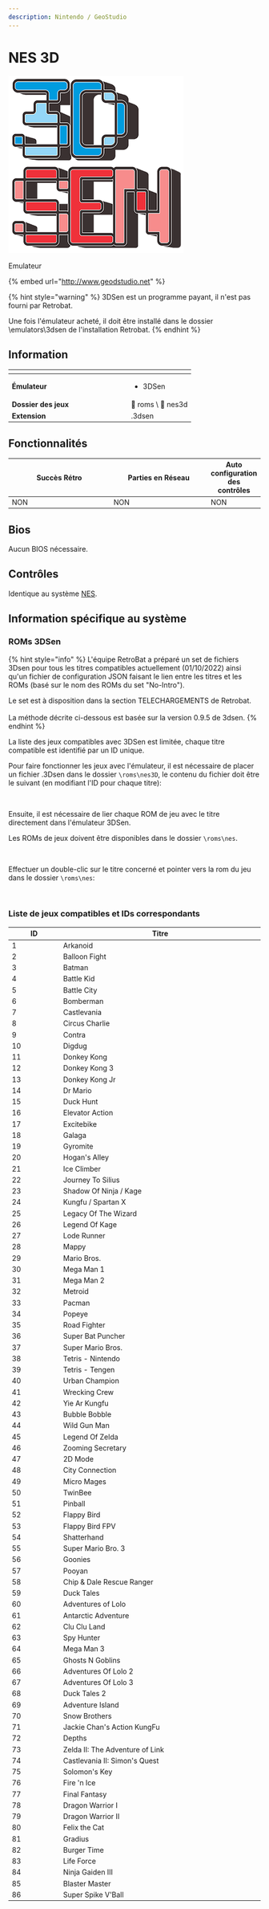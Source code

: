 ```yaml
---
description: Nintendo / GeoStudio
---
```


# NES 3D

![](<../../../../.gitbook/assets/image (29).png>)

Emulateur

{% embed url="http://www.geodstudio.net" %}

{% hint style="warning" %}
3DSen est un programme payant, il n'est pas fourni par Retrobat.&#x20;

Une fois l'émulateur acheté, il doit être installé dans le dossier \emulators\3dsen de l'installation Retrobat.&#x20;
{% endhint %}

## Information

<table data-header-hidden><thead><tr><th width="224"></th><th></th></tr></thead><tbody><tr><td><strong>Émulateur</strong></td><td><ul><li>3DSen</li></ul></td></tr><tr><td><strong>Dossier des jeux</strong></td><td><span data-gb-custom-inline data-tag="emoji" data-code="1f4c2">📂</span> roms \ <span data-gb-custom-inline data-tag="emoji" data-code="1f4c2">📂</span> nes3d</td></tr><tr><td><strong>Extension</strong></td><td>.3dsen</td></tr></tbody></table>

## Fonctionnalités

<table><thead><tr><th width="256">Succès Rétro</th><th width="243">Parties en Réseau</th><th>Auto configuration des contrôles</th></tr></thead><tbody><tr><td>NON</td><td>NON</td><td>NON</td></tr></tbody></table>

## Bios

Aucun BIOS nécessaire.

## Contrôles

Identique au système [NES](nintendo-entertainment-system-family-computer.md#controls).

## Information spécifique au système

### ROMs 3DSen

{% hint style="info" %}
L'équipe RetroBat a préparé un set de fichiers 3Dsen pour tous les titres compatibles actuellement (01/10/2022) ainsi qu'un fichier de configuration JSON faisant le lien entre les titres et les ROMs (basé sur le nom des ROMs du set "No-Intro").

Le set est à disposition dans la section TELECHARGEMENTS de Retrobat.\
\
La méthode décrite ci-dessous est basée sur la version 0.9.5 de 3dsen.
{% endhint %}

La liste des jeux compatibles avec 3DSen est limitée, chaque titre compatible est identifié par un ID unique.&#x20;

Pour faire fonctionner les jeux avec l'émulateur, il est nécessaire de placer un fichier .3Dsen dans le dossier `\roms\nes3D`, le contenu du fichier doit être le suivant (en modifiant l'ID pour chaque titre):

<div align="left">

<figure><img src="https://i.imgur.com/egozosL.png" alt=""><figcaption></figcaption></figure>

</div>

Ensuite, il est nécessaire de lier chaque ROM de jeu avec le titre directement dans l'émulateur  3DSen.

Les ROMs de jeux doivent être disponibles dans le dossier `\roms\nes`.

<figure><img src="https://i.imgur.com/UEfJvcM.png" alt=""><figcaption></figcaption></figure>

Effectuer un double-clic sur le titre concerné et pointer vers la rom du jeu dans le dossier `\roms\nes`:

<div align="left">

<figure><img src="https://i.imgur.com/P7Kgbvj.png" alt=""><figcaption></figcaption></figure>

</div>

### Liste de jeux compatibles et IDs correspondants

<table data-header-hidden><thead><tr><th width="98">ID</th><th width="429">Titre</th></tr></thead><tbody><tr><td>1</td><td>Arkanoid</td></tr><tr><td>2</td><td>Balloon Fight</td></tr><tr><td>3</td><td>Batman</td></tr><tr><td>4</td><td>Battle Kid</td></tr><tr><td>5</td><td>Battle City</td></tr><tr><td>6</td><td>Bomberman</td></tr><tr><td>7</td><td>Castlevania</td></tr><tr><td>8</td><td>Circus Charlie</td></tr><tr><td>9</td><td>Contra</td></tr><tr><td>10</td><td>Digdug</td></tr><tr><td>11</td><td>Donkey Kong</td></tr><tr><td>12</td><td>Donkey Kong 3</td></tr><tr><td>13</td><td>Donkey Kong Jr</td></tr><tr><td>14</td><td>Dr Mario</td></tr><tr><td>15</td><td>Duck Hunt</td></tr><tr><td>16</td><td>Elevator Action</td></tr><tr><td>17</td><td>Excitebike</td></tr><tr><td>18</td><td>Galaga</td></tr><tr><td>19</td><td>Gyromite</td></tr><tr><td>20</td><td>Hogan's Alley</td></tr><tr><td>21</td><td>Ice Climber</td></tr><tr><td>22</td><td>Journey To Silius</td></tr><tr><td>23</td><td>Shadow Of Ninja / Kage</td></tr><tr><td>24</td><td>Kungfu / Spartan X</td></tr><tr><td>25</td><td>Legacy Of The Wizard</td></tr><tr><td>26</td><td>Legend Of Kage</td></tr><tr><td>27</td><td>Lode Runner</td></tr><tr><td>28</td><td>Mappy</td></tr><tr><td>29</td><td>Mario Bros.</td></tr><tr><td>30</td><td>Mega Man 1</td></tr><tr><td>31</td><td>Mega Man 2</td></tr><tr><td>32</td><td>Metroid</td></tr><tr><td>33</td><td>Pacman</td></tr><tr><td>34</td><td>Popeye</td></tr><tr><td>35</td><td>Road Fighter</td></tr><tr><td>36</td><td>Super Bat Puncher</td></tr><tr><td>37</td><td>Super Mario Bros.</td></tr><tr><td>38</td><td>Tetris - Nintendo</td></tr><tr><td>39</td><td>Tetris - Tengen</td></tr><tr><td>40</td><td>Urban Champion</td></tr><tr><td>41</td><td>Wrecking Crew</td></tr><tr><td>42</td><td>Yie Ar Kungfu</td></tr><tr><td>43</td><td>Bubble Bobble</td></tr><tr><td>44</td><td>Wild Gun Man</td></tr><tr><td>45</td><td>Legend Of Zelda</td></tr><tr><td>46</td><td>Zooming Secretary</td></tr><tr><td>47</td><td>2D Mode</td></tr><tr><td>48</td><td>City Connection</td></tr><tr><td>49</td><td>Micro Mages</td></tr><tr><td>50</td><td>TwinBee</td></tr><tr><td>51</td><td>Pinball</td></tr><tr><td>52</td><td>Flappy Bird</td></tr><tr><td>53</td><td>Flappy Bird FPV</td></tr><tr><td>54</td><td>Shatterhand</td></tr><tr><td>55</td><td>Super Mario Bro. 3</td></tr><tr><td>56</td><td>Goonies</td></tr><tr><td>57</td><td>Pooyan</td></tr><tr><td>58</td><td>Chip &#x26; Dale Rescue Ranger</td></tr><tr><td>59</td><td>Duck Tales</td></tr><tr><td>60</td><td>Adventures of Lolo</td></tr><tr><td>61</td><td>Antarctic Adventure</td></tr><tr><td>62</td><td>Clu Clu Land</td></tr><tr><td>63</td><td>Spy Hunter</td></tr><tr><td>64</td><td>Mega Man 3</td></tr><tr><td>65</td><td>Ghosts N Goblins</td></tr><tr><td>66</td><td>Adventures Of Lolo 2</td></tr><tr><td>67</td><td>Adventures Of Lolo 3</td></tr><tr><td>68</td><td>Duck Tales 2</td></tr><tr><td>69</td><td>Adventure Island</td></tr><tr><td>70</td><td>Snow Brothers</td></tr><tr><td>71</td><td>Jackie Chan's Action KungFu</td></tr><tr><td>72</td><td>Depths</td></tr><tr><td>73</td><td>Zelda II: The Adventure of Link</td></tr><tr><td>74</td><td>Castlevania II: Simon's Quest</td></tr><tr><td>75</td><td>Solomon's Key</td></tr><tr><td>76</td><td>Fire 'n Ice</td></tr><tr><td>77</td><td>Final Fantasy</td></tr><tr><td>78</td><td>Dragon Warrior I</td></tr><tr><td>79</td><td>Dragon Warrior II</td></tr><tr><td>80</td><td>Felix the Cat</td></tr><tr><td>81</td><td>Gradius</td></tr><tr><td>82</td><td>Burger Time</td></tr><tr><td>83</td><td>Life Force</td></tr><tr><td>84</td><td>Ninja Gaiden III</td></tr><tr><td>85</td><td>Blaster Master</td></tr><tr><td>86</td><td>Super Spike V'Ball</td></tr></tbody></table>


